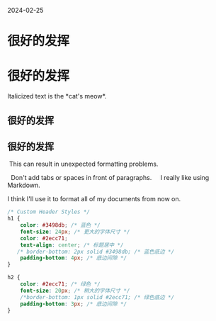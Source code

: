 2024-02-25

<h1> 很好的发挥  </h1>
<h1>很好的发挥</h1>
Italicized text is the *cat's meow*.

## 很好的发挥

<h2>很好的发挥</h2>

 This can result in unexpected formatting problems.  
  
  Don't add tabs or spaces in front of paragraphs.
      I really like using Markdown.  
  
I think I'll use it to format all of my documents from now on.

```css
/* Custom Header Styles */
h1 {
    color: #3498db; /* 蓝色 */
    font-size: 24px; /* 更大的字体尺寸 */
    color: #2ecc71; 
    text-align: center; /* 标题居中 */
   /* border-bottom: 2px solid #3498db; /* 蓝色底边 */
    padding-bottom: 4px; /* 底边间隙 */
}

h2 {
    color: #2ecc71; /* 绿色 */
    font-size: 20px; /* 稍大的字体尺寸 */
    /*border-bottom: 1px solid #2ecc71; /* 绿色底边 */
    padding-bottom: 3px; /* 底边间隙 */
}
```